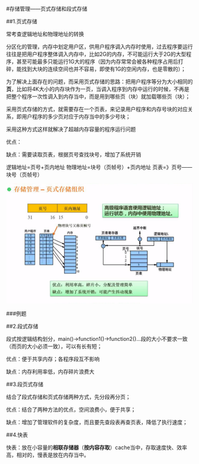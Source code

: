 #存储管理——页式存储和段式存储

##1.页式存储

常考查逻辑地址和物理地址的转换

分区化的管理，内存中划定用户区，供用户程序调入内存时使用，过去程序要运行往往是把用户程序整体调入内存中，比如2G的内存，不可能运行大于2G的大型程序，甚至可能最多只能运行1G大的程序（因为内存常常会被各种程序占用后打碎，能找到大块的连续空间也并不容易，即使有1G的空闲内存，也是零散的）；

为了解决上面存在的问题，而采用页式存储的思路：把用户程序等分为大小相同的**页**，比如将4K大小的内存块作为一页，当调入程序到内存中运行的时候，不再是把整个程序一次性调入到内存当中，而是用到哪些页（块）就加载哪些页（块）；

采用页式存储的方式，就需要存在一个页表，来记录用户程序和内存号块的对应关系，即用户程序的多少页对应于内存当中的多少号块；

采用这种方式这样就解决了超越内存容量的程序运行问题

优点：

缺点：需要读取页表，根据页号查找块号，增加了系统开销

逻辑地址=页号+页内地址
物理地址=块号（页帧号）+页内地址
页表=》页号——块号（页帧号）

![](/imgs/1.3.10-1页式存储.png)

###例题



##2.段式存储

段式按逻辑结构划分，main()->function1()->function2()...段的大小不要求一致（而页的大小必须一致），可以有长有短；

优点：便于共享内存；各程序段互不影响

缺点：内存利用率低，内存碎片浪费大


##3.段页式存储

结合了段式存储和页式存储两种方式，先分段再分页；

优点：结合了两种方法的优点，空间浪费小，便于共享；

缺点：增加了管理软件的复杂度，而且要先查段表再查页表，降低了执行速度；

##4.快表

快表：放在小容量的**相联存储器**（**按内容存取**）cache当中，存取速度快、效率高，相对的，慢表是放在内存当中。
